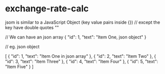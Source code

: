 # exchange-rate-calc

jsom is similar to a JavaScript Object (key value pairs inside {})
// except the key have double quotes ""

// We can have an json array
{ "id": 1, "text": "Item One, json object" }

// eg. json object

[
{ "id": 1, "text": "Item One in json array" },
{ "id": 2, "text": "Item Two" },
{ "id": 3, "text": "Item Three" },
{ "id": 4, "text": "Item Four" },
{ "id": 5, "text": "Item Five" }
]
